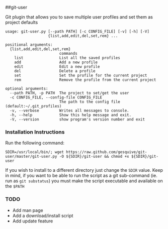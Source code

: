 ##git-user

Git plugin that allows you to save multiple user profiles and set them as project defaults

```
usage: git-user.py [--path PATH] [-c CONFIG_FILE] [-v] [-h] [-V]
                   {list,add,edit,del,set,rem} ...

positional arguments:
  {list,add,edit,del,set,rem}
                        commands
    list                List all the saved profiles
    add                 Add a new profile
    edit                Edit a new profile
    del                 Delete a profile
    set                 Set the profile for the current project
    rem                 Remove the profile from the current project

optional arguments:
  --path PATH, -p PATH  The project to set/get the user
  -c CONFIG_FILE, --config-file CONFIG_FILE
                        The path to the config file (default:~/.git_profiles)
  -v, --verbose         Writes all messages to console.
  -h, --help            Show this help message and exit.
  -V, --version         show program's version number and exit
```

### Installation Instructions

Run the following command:
```
SDIR=/usr/local/bin/; wget https://raw.github.com/gesquive/git-user/master/git-user.py -O ${SDIR}/git-user && chmod +x ${SDIR}/git-user
```

If you wish to install to a different directory just change the `SDIR` value.
Keep in mind, if you want to be able to run the script as a git sub-command (ie. run as `git substatus`) you must make the script executable and available on the `$PATH`

### TODO
 - Add man page
 - Add a download/install script
 - Add update feature